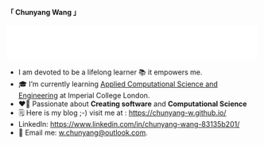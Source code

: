 #### 「 Chunyang Wang 」

<img src="https://raw.githubusercontent.com/chunyang-w/chunyang-w/14ff684e83a519e23efde4cf0f0428a52876c57a/assest/profile.svg" alt="Typing SVG" />

- I am devoted to be a lifelong learner 📚 it empowers me.
- 🎓 I’m currently learning [Applied Computational Science and Engineering](https://www.imperial.ac.uk/study/courses/postgraduate-taught/applied-computational-science/) at Imperial College London.
- ❤️‍🔥 Passionate about **Creating software** and **Computational Science**
- 🗒️ Here is my blog ;-) visit me at : https://chunyang-w.github.io/
- LinkedIn: https://www.linkedin.com/in/chunyang-wang-83135b201/
- 📧 Email me: w.chunyang@outlook.com.

<!-- - 😄 Pronouns: ... -->
<!-- - 👯 I’m looking to collaborate on ... -->
<!-- - 🤔 I’m looking for help with ... -->
<!-- - 💬 Ask me about ... -->
<!-- - 🔭 I’m currently working on ... -->
